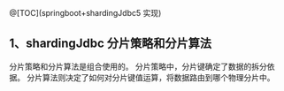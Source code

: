 @[TOC](springboot+shardingJdbc5 实现) 

## 1、shardingJdbc 分片策略和分片算法

分片策略和分片算法是组合使用的。
分片策略中，分片键确定了数据的拆分依据。
分片算法则决定了如何对分片键值运算，将数据路由到哪个物理分片中。



